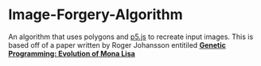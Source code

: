 # Image-Forgery-Algorithm
An algorithm that uses polygons and <a href="https://p5js.org/">p5.js</a> to recreate input images.
This is based off of a paper written by Roger Johansson entitiled <u><b><a href="https://rogerjohansson.blog/2008/12/07/genetic-programming-evolution-of-mona-lisa/">Genetic Programming: Evolution of Mona Lisa</a></b></u>

